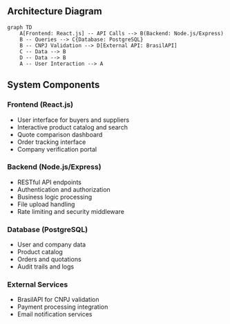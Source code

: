 ## Architecture Diagram

```mermaid
graph TD
    A[Frontend: React.js] -- API Calls --> B(Backend: Node.js/Express)
    B -- Queries --> C{Database: PostgreSQL}
    B -- CNPJ Validation --> D[External API: BrasilAPI]
    C -- Data --> B
    D -- Data --> B
    A -- User Interaction --> A
```

## System Components

### Frontend (React.js)

- User interface for buyers and suppliers
- Interactive product catalog and search
- Quote comparison dashboard
- Order tracking interface
- Company verification portal

### Backend (Node.js/Express)

- RESTful API endpoints
- Authentication and authorization
- Business logic processing
- File upload handling
- Rate limiting and security middleware

### Database (PostgreSQL)

- User and company data
- Product catalog
- Orders and quotations
- Audit trails and logs

### External Services

- BrasilAPI for CNPJ validation
- Payment processing integration
- Email notification services
